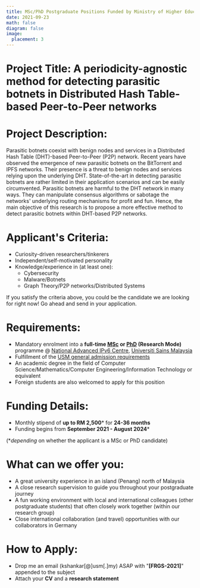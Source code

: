 ```yaml
---
title: MSc/PhD Postgraduate Positions Funded by Ministry of Higher Education's Fundamental Research Grant Scheme (FRGS) 
date: 2021-09-23
math: false
diagram: false
image:
  placement: 3
---
```

# Project Title:  **A periodicity-agnostic method for detecting parasitic botnets in Distributed Hash Table-based Peer-to-Peer networks**

# Project Description:
Parasitic botnets coexist with benign nodes and services in a Distributed Hash Table (DHT)-based Peer-to-Peer (P2P) network.
Recent years have observed the emergence of new parasitic botnets on the BitTorrent and IPFS networks. Their presence is a threat
to benign nodes and services relying upon the underlying DHT. State-of-the-art in detecting parasitic botnets are rather limited in their application
scenarios and can be easily circumvented. Parasitic botnets are harmful to the DHT network in many ways. They can manipulate
consensus algorithms or sabotage the networks' underlying routing mechanisms for profit and fun. Hence, the main objective of this research is
to propose a more effective method to detect parasitic botnets within DHT-based P2P networks.

# Applicant's Criteria: 
- Curiosity-driven researchers/tinkerers 
- Independent/self-motivated personality 
- Knowledge/experience in (at least one):
  - Cybersecurity
  - Malware/Botnets
  - Graph Theory/P2P networks/Distributed Systems

If you satisfy the criteria above, you could be the candidate we are looking for right now! Go ahead and send in your application.

# Requirements:
- Mandatory enrolment into a **full-time [MSc](http://www.admissions.usm.my/index.php/postgraduate/postgraduate-programme/sciences/applied-sciences/research-applied-sciences/132-master-of-science-advanced-computer-networks-and-doctor-of-philosophy-ipv6) or [PhD](http://www.admissions.usm.my/index.php/postgraduate/postgraduate-programme/sciences/applied-sciences/research-applied-sciences/364-doctor-of-philosophy-advanced-computer-networks-ipv6) (Research Mode)** programme @ [National Advanced IPv6 Centre](https://www.nav6.usm.my), [Universiti Sains Malaysia](https://www.usm.my) 
- Fulfillment of the [USM general admission requirements](http://www.admissions.usm.my/index.php/postgraduate/postgraduate-programme#general-admission-requirements)
- An academic degree in the field of Computer Science/Mathematics/Computer Engineering/Information Technology or equivalent
- Foreign students are also welcomed to apply for this position
  
# Funding Details:
- Monthly stipend of **up to RM 2,500**\* for **24-36 months** 
- Funding begins from **September 2021 - August 2024***

(**depending* on whether the applicant is a MSc or PhD candidate)

# What can we offer you:
- A great university experience in an island (Penang) north of Malaysia 
- A close research supervision to guide you throughout your postgraduate journey
- A fun working environment with local and international colleagues (other postgraduate students) that often closely work together (within our research group)  
- Close international collaboration (and travel) opportunities with our collaborators in Germany

# How to Apply:
- Drop me an email (kshankar[@]usm[.]my) ASAP with "**[FRGS-2021]**" appended to the subject 
- Attach your **CV** and a **research statement**

